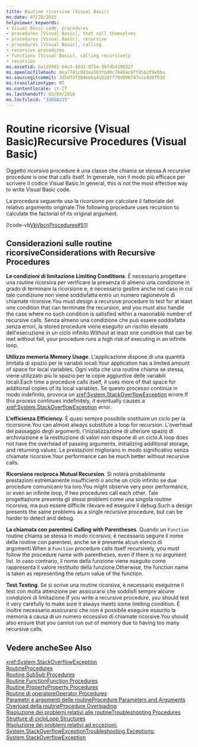 ```yaml
---
title: Routine ricorsive (Visual Basic)
ms.date: 07/20/2015
helpviewer_keywords:
- Visual Basic code, procedures
- procedures [Visual Basic], that call themselves
- procedures [Visual Basic], recursive
- procedures [Visual Basic], calling
- recursive procedures
- functions [Visual Basic], calling recursively
- recursion
ms.assetid: ba1d3962-b4c3-48d3-875e-96fdb4198327
ms.openlocfilehash: 8ea7741c943ea563fbd0c7649ac0ff85b2f9ebba
ms.sourcegitcommit: 3d5d33f384eeba41b2dff79d096f47ccc8d8f03d
ms.translationtype: MT
ms.contentlocale: it-IT
ms.lasthandoff: 05/04/2018
ms.locfileid: "33650215"
---
```

# <a name="recursive-procedures-visual-basic"></a><span data-ttu-id="6d988-102">Routine ricorsive (Visual Basic)</span><span class="sxs-lookup"><span data-stu-id="6d988-102">Recursive Procedures (Visual Basic)</span></span>
<span data-ttu-id="6d988-103">Oggetto *ricorsiva* procedure è una classe che chiama se stessa.</span><span class="sxs-lookup"><span data-stu-id="6d988-103">A *recursive* procedure is one that calls itself.</span></span> <span data-ttu-id="6d988-104">In generale, non il modo più efficace per scrivere il codice Visual Basic.</span><span class="sxs-lookup"><span data-stu-id="6d988-104">In general, this is not the most effective way to write Visual Basic code.</span></span>  
  
 <span data-ttu-id="6d988-105">La procedura seguente usa la ricorsione per calcolare il fattoriale del relativo argomento originale.</span><span class="sxs-lookup"><span data-stu-id="6d988-105">The following procedure uses recursion to calculate the factorial of its original argument.</span></span>  
  
 [!code-vb[VbVbcnProcedures#51](./codesnippet/VisualBasic/recursive-procedures_1.vb)]  
  
## <a name="considerations-with-recursive-procedures"></a><span data-ttu-id="6d988-106">Considerazioni sulle routine ricorsive</span><span class="sxs-lookup"><span data-stu-id="6d988-106">Considerations with Recursive Procedures</span></span>  
 <span data-ttu-id="6d988-107">**Le condizioni di limitazione**.</span><span class="sxs-lookup"><span data-stu-id="6d988-107">**Limiting Conditions**.</span></span> <span data-ttu-id="6d988-108">È necessario progettare una routine ricorsiva per verificare la presenza di almeno una condizione in grado di terminare la ricorsione e, è necessario gestire anche nel caso in cui tale condizione non viene soddisfatta entro un numero ragionevole di chiamate ricorsive.</span><span class="sxs-lookup"><span data-stu-id="6d988-108">You must design a recursive procedure to test for at least one condition that can terminate the recursion, and you must also handle the case where no such condition is satisfied within a reasonable number of recursive calls.</span></span> <span data-ttu-id="6d988-109">Senza almeno una condizione che può essere soddisfatta senza errori, la stored procedure viene eseguito un rischio elevato dell'esecuzione in un ciclo infinito.</span><span class="sxs-lookup"><span data-stu-id="6d988-109">Without at least one condition that can be met without fail, your procedure runs a high risk of executing in an infinite loop.</span></span>  
  
 <span data-ttu-id="6d988-110">**Utilizzo memoria**.</span><span class="sxs-lookup"><span data-stu-id="6d988-110">**Memory Usage**.</span></span> <span data-ttu-id="6d988-111">L'applicazione dispone di una quantità limitata di spazio per le variabili locali.</span><span class="sxs-lookup"><span data-stu-id="6d988-111">Your application has a limited amount of space for local variables.</span></span> <span data-ttu-id="6d988-112">Ogni volta che una routine chiama se stessa, viene utilizzato più lo spazio per le copie aggiuntive delle variabili locali.</span><span class="sxs-lookup"><span data-stu-id="6d988-112">Each time a procedure calls itself, it uses more of that space for additional copies of its local variables.</span></span> <span data-ttu-id="6d988-113">Se questo processo continua in modo indefinito, provoca un <xref:System.StackOverflowException> errore.</span><span class="sxs-lookup"><span data-stu-id="6d988-113">If this process continues indefinitely, it eventually causes a <xref:System.StackOverflowException> error.</span></span>  
  
 <span data-ttu-id="6d988-114">**L'efficienza**.</span><span class="sxs-lookup"><span data-stu-id="6d988-114">**Efficiency**.</span></span> <span data-ttu-id="6d988-115">È quasi sempre possibile sostituire un ciclo per la ricorsione.</span><span class="sxs-lookup"><span data-stu-id="6d988-115">You can almost always substitute a loop for recursion.</span></span> <span data-ttu-id="6d988-116">L'overhead del passaggio degli argomenti, l'inizializzazione di ulteriore spazio di archiviazione e la restituzione di valori non dispone di un ciclo.</span><span class="sxs-lookup"><span data-stu-id="6d988-116">A loop does not have the overhead of passing arguments, initializing additional storage, and returning values.</span></span> <span data-ttu-id="6d988-117">Le prestazioni migliorano in modo significativo senza chiamate ricorsive.</span><span class="sxs-lookup"><span data-stu-id="6d988-117">Your performance can be much better without recursive calls.</span></span>  
  
 <span data-ttu-id="6d988-118">**Ricorsione reciproca**.</span><span class="sxs-lookup"><span data-stu-id="6d988-118">**Mutual Recursion**.</span></span> <span data-ttu-id="6d988-119">Si noterà probabilmente prestazioni estremamente insufficienti o anche un ciclo infinito se due procedure comunicano tra loro.</span><span class="sxs-lookup"><span data-stu-id="6d988-119">You might observe very poor performance, or even an infinite loop, if two procedures call each other.</span></span> <span data-ttu-id="6d988-120">Tale progettazione presenta gli stessi problemi come una singola routine ricorsiva, ma può essere difficile rilevare ed eseguire il debug.</span><span class="sxs-lookup"><span data-stu-id="6d988-120">Such a design presents the same problems as a single recursive procedure, but can be harder to detect and debug.</span></span>  
  
 <span data-ttu-id="6d988-121">**La chiamata con parentesi**.</span><span class="sxs-lookup"><span data-stu-id="6d988-121">**Calling with Parentheses**.</span></span> <span data-ttu-id="6d988-122">Quando un `Function` routine chiama se stessa in modo ricorsivo, è necessario seguire il nome della routine con parentesi, anche se è presente alcun elenco di argomenti.</span><span class="sxs-lookup"><span data-stu-id="6d988-122">When a `Function` procedure calls itself recursively, you must follow the procedure name with parentheses, even if there is no argument list.</span></span> <span data-ttu-id="6d988-123">In caso contrario, il nome della funzione viene eseguito come rappresenta il valore restituito della funzione.</span><span class="sxs-lookup"><span data-stu-id="6d988-123">Otherwise, the function name is taken as representing the return value of the function.</span></span>  
  
 <span data-ttu-id="6d988-124">**Test**.</span><span class="sxs-lookup"><span data-stu-id="6d988-124">**Testing**.</span></span> <span data-ttu-id="6d988-125">Se si scrive una routine ricorsiva, è necessario eseguirne il test con molta attenzione per assicurarsi che soddisfi sempre alcune condizioni di limitazione.</span><span class="sxs-lookup"><span data-stu-id="6d988-125">If you write a recursive procedure, you should test it very carefully to make sure it always meets some limiting condition.</span></span> <span data-ttu-id="6d988-126">È inoltre necessario assicurarsi che non è possibile eseguire esaurito la memoria a causa di un numero eccessivo di chiamate ricorsive.</span><span class="sxs-lookup"><span data-stu-id="6d988-126">You should also ensure that you cannot run out of memory due to having too many recursive calls.</span></span>  
  
## <a name="see-also"></a><span data-ttu-id="6d988-127">Vedere anche</span><span class="sxs-lookup"><span data-stu-id="6d988-127">See Also</span></span>  
 <xref:System.StackOverflowException>  
 [<span data-ttu-id="6d988-128">Routine</span><span class="sxs-lookup"><span data-stu-id="6d988-128">Procedures</span></span>](./index.md)  
 [<span data-ttu-id="6d988-129">Routine Sub</span><span class="sxs-lookup"><span data-stu-id="6d988-129">Sub Procedures</span></span>](./sub-procedures.md)  
 [<span data-ttu-id="6d988-130">Routine Function</span><span class="sxs-lookup"><span data-stu-id="6d988-130">Function Procedures</span></span>](./function-procedures.md)  
 [<span data-ttu-id="6d988-131">Routine Property</span><span class="sxs-lookup"><span data-stu-id="6d988-131">Property Procedures</span></span>](./property-procedures.md)  
 [<span data-ttu-id="6d988-132">Routine di operatore</span><span class="sxs-lookup"><span data-stu-id="6d988-132">Operator Procedures</span></span>](./operator-procedures.md)  
 [<span data-ttu-id="6d988-133">Parametri e argomenti delle routine</span><span class="sxs-lookup"><span data-stu-id="6d988-133">Procedure Parameters and Arguments</span></span>](./procedure-parameters-and-arguments.md)  
 [<span data-ttu-id="6d988-134">Overload della routine</span><span class="sxs-lookup"><span data-stu-id="6d988-134">Procedure Overloading</span></span>](./procedure-overloading.md)  
 [<span data-ttu-id="6d988-135">Risoluzione dei problemi relativi alle routine</span><span class="sxs-lookup"><span data-stu-id="6d988-135">Troubleshooting Procedures</span></span>](./troubleshooting-procedures.md)  
 [<span data-ttu-id="6d988-136">Strutture di ciclo</span><span class="sxs-lookup"><span data-stu-id="6d988-136">Loop Structures</span></span>](../../../../visual-basic/programming-guide/language-features/control-flow/loop-structures.md)  
 [<span data-ttu-id="6d988-137">Risoluzione dei problemi relativi ad eccezioni: System.StackOverflowException</span><span class="sxs-lookup"><span data-stu-id="6d988-137">Troubleshooting Exceptions: System.StackOverflowException</span></span>](http://msdn.microsoft.com/library/51b71217-c507-4f5b-bc35-0236180d7968)

